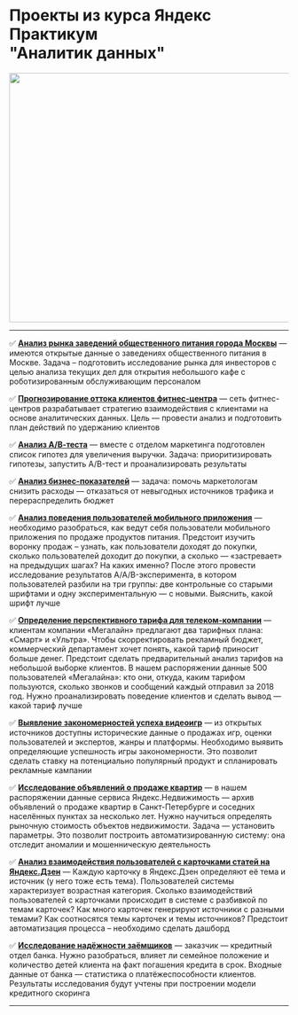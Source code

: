 # Проекты из курса Яндекс Практикум </br> "Аналитик данных"

<p align="center">
  <img src="https://user-images.githubusercontent.com/89247751/211253628-77803730-0014-4797-a357-f386f0a0e42f.png" width=700 height=450 />
</p>

---

:white_check_mark: **[Анализ рынка заведений общественного питания города Москвы](https://nbviewer.org/github/NikitaGirya/YaP_DA_2021/blob/main/08_moscow_catering_analysis/Girya_moscow_catering_analysis.ipynb)** — имеются открытые данные о заведениях общественного питания в Москве. Задача – подготовить исследование рынка для инвесторов с целью анализа текущих дел для открытия небольшого кафе с роботизированным обслуживающим персоналом


:white_check_mark: **[Прогнозирование оттока клиентов фитнес-центра](https://nbviewer.org/github/NikitaGirya/YaP_DA_2021/blob/main/11_predicting_customer_churn/Girya_predicting_customer_churn.ipynb)** — сеть фитнес-центров разрабатывает стратегию взаимодействия с клиентами на основе аналитических данных. Цель — провести анализ и подготовить план действий по удержанию клиентов


:white_check_mark: **[Анализ А/В-теста](https://nbviewer.org/github/NikitaGirya/YaP_DA_2021/blob/main/07_a-b-test_analysis/Girya_a-b-test_analysis.ipynb)** — вместе с отделом маркетинга подготовлен список гипотез для увеличения выручки. Задача: приоритизировать гипотезы, запустить A/B-тест и проанализировать результаты


:white_check_mark: **[Анализ бизнес-показателей](https://nbviewer.org/github/NikitaGirya/YaP_DA_2021/blob/main/06_business_performance_analysis/Girya_business_performance_analysis.ipynb)** — задача: помочь маркетологам снизить расходы — отказаться от невыгодных источников трафика и перераспределить бюджет


:white_check_mark: **[Анализ поведения пользователей мобильного приложения](https://nbviewer.org/github/NikitaGirya/YaP_DA_2021/blob/main/09_analysis_user_behavior/Girya_analysis_user_behavior.ipynb)** — необходимо разобраться, как ведут себя пользователи мобильного приложения по продаже продуктов питания. Предстоит изучить воронку продаж – узнать, как пользователи доходят до покупки, сколько пользователей доходит до покупки, а сколько — «застревает» на предыдущих шагах? На каких именно? После этого провести исследование результатов A/A/B-эксперимента, в котором пользователей разбили на три группы: две контрольные со старыми шрифтами и одну экспериментальную — с новыми. Выяснить, какой шрифт лучше


:white_check_mark: **[Определение перспективного тарифа для телеком-компании](https://nbviewer.org/github/NikitaGirya/YaP_DA_2021/blob/main/03_promising_telecom_tariff/Girya_promising_telecom_tariff.ipynb)** — клиентам компании «Мегалайн» предлагают два тарифных плана: «Смарт» и «Ультра». Чтобы скорректировать рекламный бюджет, коммерческий департамент хочет понять, какой тариф приносит больше денег. Предстоит сделать предварительный анализ тарифов на небольшой выборке клиентов. В нашем распоряжении данные 500 пользователей «Мегалайна»: кто они, откуда, каким тарифом пользуются, сколько звонков и сообщений каждый отправил за 2018 год. Нужно проанализировать поведение клиентов и сделать вывод — какой тариф лучше



:white_check_mark: **[Выявление закономерностей успеха видеоигр](https://nbviewer.org/github/NikitaGirya/YaP_DA_2021/blob/main/04_analysis_videogame_success/Girya_analysis_videogame_success.ipynb)** — из открытых источников доступны исторические данные о продажах игр, оценки пользователей и экспертов, жанры и платформы. Необходимо выявить определяющие успешность игры закономерности. Это позволит сделать ставку на потенциально популярный продукт и спланировать рекламные кампании


:white_check_mark: **[Исследование объявлений о продаже квартир](https://nbviewer.org/github/NikitaGirya/YaP_DA_2021/blob/main/02_analysis_of_real_estate_data/Girya_analysis_of_real_estate_data.ipynb)** — в нашем распоряжении данные сервиса Яндекс.Недвижимость — архив объявлений о продаже квартир в Санкт-Петербурге и соседних населённых пунктах за несколько лет. Нужно научиться определять рыночную стоимость объектов недвижимости. Задача — установить параметры. Это позволит построить автоматизированную систему: она отследит аномалии и мошенническую деятельность


:white_check_mark: **[Анализ взаимодействия пользователей с карточками статей на Яндекс.Дзен](https://nbviewer.org/github/NikitaGirya/YaP_DA_2021/blob/main/10_zen_analysis/Girya_zen_analysis.ipynb)** — Каждую карточку в Яндекс.Дзен определяют её тема и источник (у него тоже есть тема). Пользователей системы характеризует возрастная категория.  Сколько взаимодействий пользователей с карточками происходит в системе с разбивкой по темам карточек? Как много карточек генерируют источники с разными темами? Как соотносятся темы карточек и темы источников? Предстоит автоматизация процесса – необходимо сделать дашборд


:white_check_mark: **[Исследование надёжности заёмщиков](https://nbviewer.org/github/NikitaGirya/YaP_DA_2021/blob/main/01_borrowers_reliability_analysis/Girya_borrowers_reliability_analysis.ipynb)** — заказчик — кредитный отдел банка. Нужно разобраться, влияет ли семейное положение и количество детей клиента на факт погашения кредита в срок. Входные данные от банка — статистика о платёжеспособности клиентов. Результаты исследования будут учтены при построении модели кредитного скоринга

---
